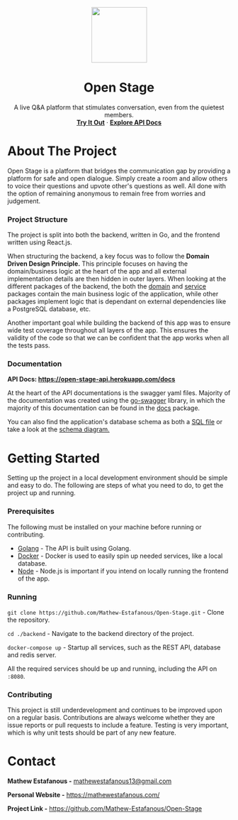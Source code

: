<p align="center">
  <img src="https://user-images.githubusercontent.com/56979977/116730566-a4dcae00-a9b6-11eb-95b7-39239fe35386.png" width="125">
  <h1 align="center">Open Stage</h1>

  <p align="center">
    A live Q&A platform that stimulates conversation, even from the quietest members.
    <br />
    <a href="https://open-stage-web.herokuapp.com/"><strong>Try It Out</strong></a>
    ·
    <a href="https://open-stage-api.herokuapp.com/docs"><strong>Explore API Docs</strong></a>
  </p>
</p>

# About The Project

Open Stage is a platform that bridges the communication gap by providing a platform for safe
and open dialogue. Simply create a room and allow others to voice their questions and upvote other's
questions as well. All done with the option of remaining anonymous to remain free from worries and judgement.

### Project Structure
The project is split into both the backend, written in Go, and the frontend written using React.js.

When structuring the backend, a key focus was to follow the **Domain Driven Design Principle.** This principle focuses on
having the domain/business logic at the heart of the app and all external implementation details are then hidden in outer layers.
When looking at the different packages of the backend, the both the [domain](https://github.com/Mathew-Estafanous/Open-Stage/tree/main/backend/domain)
and [service](https://github.com/Mathew-Estafanous/Open-Stage/tree/main/backend/service) packages contain the main business logic
of the application, while other packages implement logic that is dependant on external dependencies like a PostgreSQL database, etc.

Another important goal while building the backend of this app was to ensure wide test coverage throughout all layers of the app. This
ensures the validity of the code so that we can be confident that the app works when all the tests pass.

### Documentation
**API Docs: https://open-stage-api.herokuapp.com/docs**

At the heart of the API documentations is the swagger yaml files. Majority of the documentation was created using the
[go-swagger](https://github.com/go-swagger/go-swagger) library, in which the majority of this documentation can be found
in the [docs](https://github.com/Mathew-Estafanous/Open-Stage/tree/main/docs) package.

You can also find the application's database schema as both a [SQL file](https://github.com/Mathew-Estafanous/Open-Stage/tree/main/backend/docs/sql)
or take a look at the [schema diagram.](https://dbdiagram.io/d/606262f8ecb54e10c33dd900)

# Getting Started
Setting up the project in a local development environment should be simple and easy to do. The following are
steps of what you need to do, to get the project up and running.

### Prerequisites
The following must be installed on your machine before running or contributing.
* [Golang](https://golang.org/) - The API is built using Golang.
* [Docker](https://www.docker.com/) - Docker is used to easily spin up needed services, like a local database.
* [Node](https://nodejs.org/en/) - Node.js is important if you intend on locally running the frontend of the app.

### Running
``git clone https://github.com/Mathew-Estafanous/Open-Stage.git`` - Clone the repository.

``cd ./backend`` - Navigate to the backend directory of the project.

``docker-compose up`` - Startup all services, such as the REST API, database and redis server.

All the required services should be up and running, including the API on ``:8080``.

### Contributing
This project is still underdevelopment and continues to be improved upon on a regular basis. Contributions
are always welcome whether they are issue reports or pull requests to include a feature. Testing is very important,
which is why unit tests should be part of any new feature.

# Contact
**Mathew Estafanous -** mathewestafanous13@gmail.com

**Personal Website -** https://mathewestafanous.com/

**Project Link -** https://github.com/Mathew-Estafanous/Open-Stage
